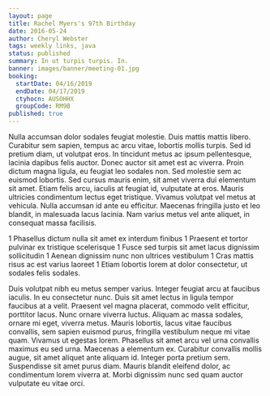 ```yaml
---
layout: page
title: Rachel Myers's 97th Birthday
date: 2016-05-24
author: Cheryl Webster
tags: weekly links, java
status: published
summary: In ut turpis turpis. In.
banner: images/banner/meeting-01.jpg
booking:
  startDate: 04/16/2019
  endDate: 04/17/2019
  ctyhocn: AUSOHHX
  groupCode: RM9B
published: true
---
```

Nulla accumsan dolor sodales feugiat molestie. Duis mattis mattis libero. Curabitur sem sapien, tempus ac arcu vitae, lobortis mollis turpis. Sed id pretium diam, ut volutpat eros. In tincidunt metus ac ipsum pellentesque, lacinia dapibus felis auctor. Donec auctor sit amet est ac viverra. Proin dictum magna ligula, eu feugiat leo sodales non. Sed molestie sem ac euismod lobortis. Sed cursus mauris enim, sit amet viverra dui elementum sit amet. Etiam felis arcu, iaculis at feugiat id, vulputate at eros. Mauris ultricies condimentum lectus eget tristique. Vivamus volutpat vel metus at vehicula. Nulla accumsan id ante eu efficitur. Maecenas fringilla justo et leo blandit, in malesuada lacus lacinia. Nam varius metus vel ante aliquet, in consequat massa facilisis.

1 Phasellus dictum nulla sit amet ex interdum finibus
1 Praesent et tortor pulvinar ex tristique scelerisque
1 Fusce sed turpis sit amet lacus dignissim sollicitudin
1 Aenean dignissim nunc non ultrices vestibulum
1 Cras mattis risus ac est varius laoreet
1 Etiam lobortis lorem at dolor consectetur, ut sodales felis sodales.

Duis volutpat nibh eu metus semper varius. Integer feugiat arcu at faucibus iaculis. In eu consectetur nunc. Duis sit amet lectus in ligula tempor faucibus at a velit. Praesent vel magna placerat, commodo velit efficitur, porttitor lacus. Nunc ornare viverra luctus. Aliquam ac massa sodales, ornare mi eget, viverra metus. Mauris lobortis, lacus vitae faucibus convallis, sem sapien euismod purus, fringilla vestibulum neque mi vitae quam. Vivamus ut egestas lorem. Phasellus sit amet arcu vel urna convallis maximus eu sed urna. Maecenas a elementum ex. Curabitur convallis mollis augue, sit amet aliquet ante aliquam id. Integer porta pretium sem. Suspendisse sit amet purus diam. Mauris blandit eleifend dolor, ac condimentum lorem viverra at. Morbi dignissim nunc sed quam auctor vulputate eu vitae orci.
